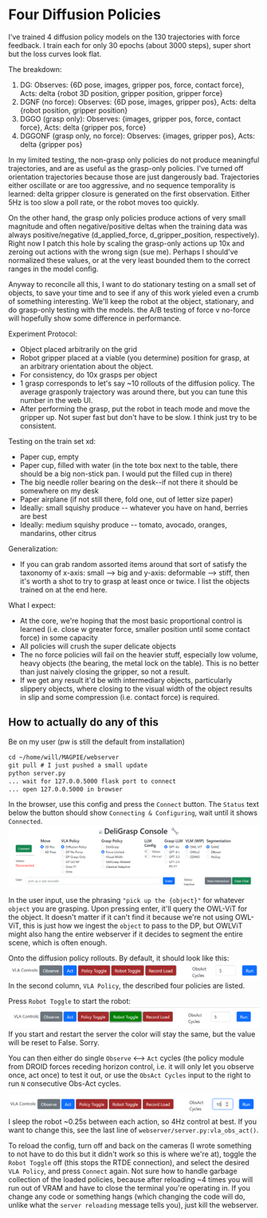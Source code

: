 # Four Diffusion Policies

I've trained 4 diffusion policy models on the 130 trajectories with force feedback. I train each for only 30 epochs (about 3000 steps), super short but the loss curves look flat. 

The breakdown:
1. DG: Observes: 
{6D pose, images, gripper pos, force, contact force}, 
Acts: delta {robot 3D position, gripper position, gripper force}
2. DGNF (no force): 
Observes: {6D pose, images, gripper pos}, 
Acts: delta {robot position, gripper position}
3. DGGO (grasp only): 
Observes: {images, gripper pos, force, contact force}, 
Acts: delta {gripper pos, force}
4. DGGONF (grasp only, no force): 
Observes: {images, gripper pos}, 
Acts: delta {gripper pos}

In my limited testing, the non-grasp only policies do not produce meaningful trajectories, and are as useful as the grasp-only policies. I've turned off orientation trajectories because those are just dangerously bad. Trajectories either oscillate or are too aggressive, and no sequence temporality is learned: delta gripper closure is generated on the first observation. Either 5Hz is too slow a poll rate, or the robot moves too quickly.

On the other hand, the grasp only policies produce actions of very small magnitude and often negative/positive deltas when the training data was always positive/negative (d_applied_force, d_gripper_position, respectively). Right now I patch this hole by scaling the grasp-only actions up 10x and zeroing out actions with the wrong sign (sue me). Perhaps I should've normalized these values, or at the very least bounded them to the correct ranges in the model config.

Anyway to reconcile all this, I want to do stationary testing on a small set of objects, to save your time and to see if any of this work yieled even a crumb of something interesting. We'll keep the robot at the object, stationary, and do grasp-only testing with the models. the A/B testing of force v no-force will hopefully show some difference in performance.

Experiment Protocol:
- Object placed arbitrarily on the grid
- Robot gripper placed at a viable (you determine) position for grasp, at an arbitrary orientation about the object.
- For consistency, do 10x grasps per object
- 1 grasp corresponds to let's say ~10 rollouts of the diffusion policy. The average grasponly trajectory was around there, but you can tune this number in the web UI.
- After performing the grasp, put the robot in teach mode and move the gripper up. Not super fast but don't have to be slow. I think just try to be consistent.

Testing on the train set xd:
- Paper cup, empty
- Paper cup, filled with water (in the tote box next to the table, there should be a big non-stick pan. I would put the filled cup in there)
- The big needle roller bearing on the desk--if not there it should be somewhere on my desk
- Paper airplane (if not still there, fold one, out of letter size paper)
- Ideally: small squishy produce -- whatever you have on hand, berries are best
- Ideally: medium squishy produce -- tomato, avocado, oranges, mandarins, other citrus

Generalization:
- If you can grab random assorted items around that sort of satisfy the taxonomy of x-axis: small --> big and y-axis: deformable --> stiff, then it's worth a shot to try to grasp at least once or twice. I list the objects trained on at the end here.

What I expect:
- At the core, we're hoping that the most basic proportional control is learned (i.e. close w greater force, smaller position until some contact force) in some capacity
- All policies will crush the super delicate objects
- The no force policies will fail on the heavier stuff, especially low volume, heavy objects (the bearing, the metal lock on the table). This is no better than just naively closing the gripper, so not a result.
- If we get any result it'd be with intermediary objects, particularly slippery objects, where closing to the visual width of the object results in slip and some compression (i.e. contact force) is required.

## How to actually do any of this
Be on my user (pw is still the default from installation)
```
cd ~/home/will/MAGPIE/webserver
git pull # I just pushed a small update
python server.py
... wait for 127.0.0.5000 flask port to connect
... open 127.0.0.5000 in browser
```

In the browser, use this config and press the `Connect` button. The `Status` text below the button should show `Connecting & Configuring`, wait until it shows `Connected`. 
![image](config.png)

In the user input, use the phrasing `"pick up the {object}"` for whatever `object` you are grasping. Upon pressing enter, it'll query the OWL-ViT for the object. It doesn't matter if it can't find it because we're not using OWL-ViT, this is just how we ingest the `object` to pass to the DP, but OWLViT might also hang the entire webserver if it decides to segment the entire scene, which is often enough.

Onto the diffusion policy rollouts. By default, it should look like this:
![dp init config](dp_init_config.png)
In the second column, `VLA Policy`, the described four policies are listed. 

Press `Robot Toggle` to start the robot:
![dp robot toggle](dp_robot_toggle_config.png)
If you start and restart the server the color will stay the same, but the value will be reset to False. Sorry.

You can then either do single `Observe` <--> `Act` cycles (the policy module from DROID forces receding horizon control, i.e. it will only let you observe once, act once) to test it out, or use the `ObsAct Cycles` input to the right to run `N` consecutive Obs-Act cycles.

![dp obsact cycles](dp_obsact_config.png)
I sleep the robot ~0.25s between each action, so 4Hz control at best. If you want to change this, see the last line of `webserver/server.py:vla_obs_act()`.

To reload the config, turn off and back on the cameras (I wrote something to not have to do this but it didn't work so this is where we're at), toggle the `Robot Toggle` off (this stops the RTDE connection), and select the desired `VLA Policy`, and press `Connect` again. Not sure how to handle garbage collection of the loaded policies, because after reloading ~4 times you will run out of VRAM and have to close the terminal you're operating in. If you change any code or something hangs (which changing the code will do, unlike what the `server reloading` message tells you), just kill the webserver.